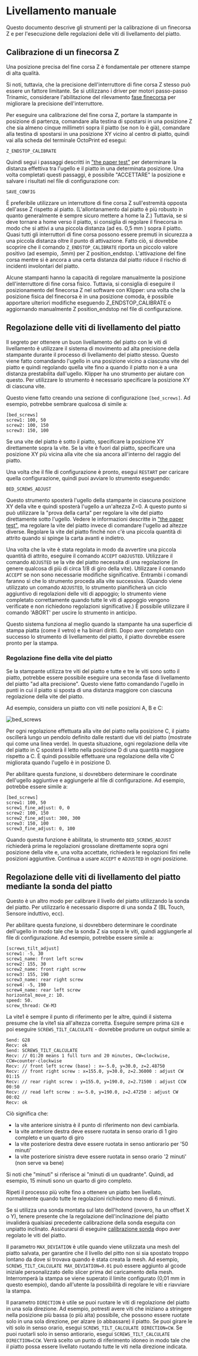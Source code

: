 # Livellamento manuale

Questo documento descrive gli strumenti per la calibrazione di un finecorsa Z e per l'esecuzione delle regolazioni delle viti di livellamento del piatto.

## Calibrazione di un finecorsa Z

Una posizione precisa del fine corsa Z è fondamentale per ottenere stampe di alta qualità.

Si noti, tuttavia, che la precisione dell'interruttore di fine corsa Z stesso può essere un fattore limitante. Se si utilizzano i driver per motori passo-passo Trinamic, considerare l'abilitazione del rilevamento [fase finecorsa](Endstop_Phase.md) per migliorare la precisione dell'interruttore.

Per eseguire una calibrazione del fine corsa Z, portare la stampante in posizione di partenza, comandare alla testina di spostarsi in una posizione Z che sia almeno cinque millimetri sopra il piatto (se non lo è già), comandare alla testina di spostarsi in una posizione XY vicino al centro di piatto, quindi vai alla scheda del terminale OctoPrint ed esegui:

```
Z_ENDSTOP_CALIBRATE
```

Quindi segui i passaggi descritti in ["the paper test"](Bed_Level.md#the-paper-test) per determinare la distanza effettiva tra l'ugello e il piatto in una determinata posizione. Una volta completati questi passaggi, è possibile "ACCETTARE" la posizione e salvare i risultati nel file di configurazione con:

```
SAVE_CONFIG
```

È preferibile utilizzare un interruttore di fine corsa Z sull'estremità opposta dell'asse Z rispetto al piatto. (L'allontanamento dal piatto è più robusto in quanto generalmente è sempre sicuro mettere a home la Z.) Tuttavia, se si deve tornare a home verso il piatto, si consiglia di regolare il finecorsa in modo che si attivi a una piccola distanza (ad es. 0,5 mm ) sopra il piatto. Quasi tutti gli interruttori di fine corsa possono essere premuti in sicurezza a una piccola distanza oltre il punto di attivazione. Fatto ciò, si dovrebbe scoprire che il comando `Z_ENDSTOP_CALIBRATE` riporta un piccolo valore positivo (ad esempio, .5mm) per Z position_endstop. L'attivazione del fine corsa mentre si è ancora a una certa distanza dal piatto riduce il rischio di incidenti involontari del piatto.

Alcune stampanti hanno la capacità di regolare manualmente la posizione dell'interruttore di fine corsa fisico. Tuttavia, si consiglia di eseguire il posizionamento del finecorsa Z nel software con Klipper: una volta che la posizione fisica del finecorsa è in una posizione comoda, è possibile apportare ulteriori modifiche eseguendo Z_ENDSTOP_CALIBRATE o aggiornando manualmente Z position_endstop nel file di configurazione.

## Regolazione delle viti di livellamento del piatto

Il segreto per ottenere un buon livellamento del piatto con le viti di livellamento è utilizzare il sistema di movimento ad alta precisione della stampante durante il processo di livellamento del piatto stesso. Questo viene fatto comandando l'ugello in una posizione vicino a ciascuna vite del piatto e quindi regolando quella vite fino a quando il piatto non è a una distanza prestabilita dall'ugello. Klipper ha uno strumento per aiutare con questo. Per utilizzare lo strumento è necessario specificare la posizione XY di ciascuna vite.

Questo viene fatto creando una sezione di configurazione `[bed_screws]`. Ad esempio, potrebbe sembrare qualcosa di simile a:

```
[bed_screws]
screw1: 100, 50
screw2: 100, 150
screw3: 150, 100
```

Se una vite del piatto è sotto il piatto, specificare la posizione XY direttamente sopra la vite. Se la vite è fuori dal piatto, specificare una posizione XY più vicina alla vite che sia ancora all'interno del raggio del piatto.

Una volta che il file di configurazione è pronto, esegui `RESTART` per caricare quella configurazione, quindi puoi avviare lo strumento eseguendo:

```
BED_SCREWS_ADJUST
```

Questo strumento sposterà l'ugello della stampante in ciascuna posizione XY della vite e quindi sposterà l'ugello a un'altezza Z=0. A questo punto si può utilizzare la "prova della carta" per regolare la vite del piatto direttamente sotto l'ugello. Vedere le informazioni descritte in ["the paper test"](Bed_Level.md#the-paper-test), ma regolare la vite del piatto invece di comandare l'ugello ad altezze diverse. Regolare la vite del piatto finché non c'è una piccola quantità di attrito quando si spinge la carta avanti e indietro.

Una volta che la vite è stata regolata in modo da avvertire una piccola quantità di attrito, eseguire il comando `ACCEPT` o`ADJUSTED`. Utilizzare il comando `ADJUSTED` se la vite del piatto necessita di una regolazione (in genere qualcosa di più di circa 1/8 di giro della vite). Utilizzare il comando `ACCEPT` se non sono necessarie modifiche significative. Entrambi i comandi faranno sì che lo strumento proceda alla vite successiva. (Quando viene utilizzato un comando `ADJUSTED`, lo strumento pianificherà un ciclo aggiuntivo di regolazioni delle viti di appoggio; lo strumento viene completato correttamente quando tutte le viti di appoggio vengono verificate e non richiedono regolazioni significative.) È possibile utilizzare il comando 'ABORT' per uscire lo strumento in anticipo.

Questo sistema funziona al meglio quando la stampante ha una superficie di stampa piatta (come il vetro) e ha binari diritti. Dopo aver completato con successo lo strumento di livellamento del piatto, il piatto dovrebbe essere pronto per la stampa.

### Regolazione fine della vite del piatto

Se la stampante utilizza tre viti del piatto e tutte e tre le viti sono sotto il piatto, potrebbe essere possibile eseguire una seconda fase di livellamento del piatto "ad alta precisione". Questo viene fatto comandando l'ugello in punti in cui il piatto si sposta di una distanza maggiore con ciascuna regolazione della vite del piatto.

Ad esempio, considera un piatto con viti nelle posizioni A, B e C:

![bed_screws](img/bed_screws.svg.png)

Per ogni regolazione effettuata alla vite del piatto nella posizione C, il piatto oscillerà lungo un pendolo definito dalle restanti due viti del piatto (mostrate qui come una linea verde). In questa situazione, ogni regolazione della vite del piatto in C sposterà il letto nella posizione D di una quantità maggiore rispetto a C. È quindi possibile effettuare una regolazione della vite C migliorata quando l'ugello è in posizione D.

Per abilitare questa funzione, si dovrebbero determinare le coordinate dell'ugello aggiuntive e aggiungerle al file di configurazione. Ad esempio, potrebbe essere simile a:

```
[bed_screws]
screw1: 100, 50
screw1_fine_adjust: 0, 0
screw2: 100, 150
screw2_fine_adjust: 300, 300
screw3: 150, 100
screw3_fine_adjust: 0, 100
```

Quando questa funzione è abilitata, lo strumento `BED_SCREWS_ADJUST` richiederà prima le regolazioni grossolane direttamente sopra ogni posizione della vite e, una volta accettate, richiederà le regolazioni fini nelle posizioni aggiuntive. Continua a usare `ACCEPT` e `ADJUSTED` in ogni posizione.

## Regolazione delle viti di livellamento del piatto mediante la sonda del piatto

Questo è un altro modo per calibrare il livello del piatto utilizzando la sonda del piatto. Per utilizzarlo è necessario disporre di una sonda Z (BL Touch, Sensore induttivo, ecc).

Per abilitare questa funzione, si dovrebbero determinare le coordinate dell'ugello in modo tale che la sonda Z sia sopra le viti, quindi aggiungerle al file di configurazione. Ad esempio, potrebbe essere simile a:

```
[screws_tilt_adjust]
screw1: -5, 30
screw1_name: front left screw
screw2: 155, 30
screw2_name: front right screw
screw3: 155, 190
screw3_name: rear right screw
screw4: -5, 190
screw4_name: rear left screw
horizontal_move_z: 10.
speed: 50.
screw_thread: CW-M3
```

La vite1 è sempre il punto di riferimento per le altre, quindi il sistema presume che la vite1 sia all'altezza corretta. Eseguire sempre prima `G28` e poi eseguire `SCREWS_TILT_CALCULATE` - dovrebbe produrre un output simile a:

```
Send: G28
Recv: ok
Send: SCREWS_TILT_CALCULATE
Recv: // 01:20 means 1 full turn and 20 minutes, CW=clockwise, CCW=counter-clockwise
Recv: // front left screw (base) : x=-5.0, y=30.0, z=2.48750
Recv: // front right screw : x=155.0, y=30.0, z=2.36000 : adjust CW 01:15
Recv: // rear right screw : y=155.0, y=190.0, z=2.71500 : adjust CCW 00:50
Recv: // read left screw : x=-5.0, y=190.0, z=2.47250 : adjust CW 00:02
Recv: ok
```

Ciò significa che:

- la vite anteriore sinistra è il punto di riferimento non devi cambiarla.
- la vite anteriore destra deve essere ruotata in senso orario di 1 giro completo e un quarto di giro
- la vite posteriore destra deve essere ruotata in senso antiorario per '50 minuti'
- la vite posteriore sinistra deve essere ruotata in senso orario '2 minuti' (non serve va bene)

Si noti che "minuti" si riferisce ai "minuti di un quadrante". Quindi, ad esempio, 15 minuti sono un quarto di giro completo.

Ripeti il processo più volte fino a ottenere un piatto ben livellato, normalmente quando tutte le regolazioni richiedono meno di 6 minuti.

Se si utilizza una sonda montata sul lato dell'hotend (ovvero, ha un offset X o Y), tenere presente che la regolazione dell'inclinazione del piatto invaliderà qualsiasi precedente calibrazione della sonda eseguita con unpiatto inclinato. Assicurarsi di eseguire [calibrazione sonda](Probe_Calibrate.md) dopo aver regolato le viti del piatto.

Il parametro `MAX_DEVIATION` è utile quando viene utilizzata una mesh del piatto salvata, per garantire che il livello del pitto non si sia spostato troppo lontano da dove si trovava quando è stata creata la mesh. Ad esempio, `SCREWS_TILT_CALCULATE MAX_DEVIATION=0.01` può essere aggiunto al gcode iniziale personalizzato dello slicer prima del caricamento della mesh. Interromperà la stampa se viene superato il limite configurato (0,01 mm in questo esempio), dando all'utente la possibilità di regolare le viti e riavviare la stampa.

Il parametro `DIRECTION` è utile se puoi ruotare le viti di regolazione del piatto in una sola direzione. Ad esempio, potresti avere viti che iniziano a stringere nella posizione più bassa (o più alta) possibile, che possono essere ruotate solo in una sola direzione, per alzare (o abbassare) il piatto. Se puoi girare le viti solo in senso orario, esegui `SCREWS_TILT_CALCULATE DIRECTION=CW`. Se puoi ruotarli solo in senso antiorario, esegui `SCREWS_TILT_CALCULATE DIRECTION=CCW`. Verrà scelto un punto di riferimento idoneo in modo tale che il piatto possa essere livellato ruotando tutte le viti nella direzione indicata.
